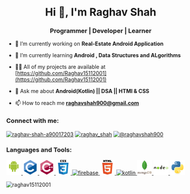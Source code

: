 <h1 align="center">Hi 👋, I'm Raghav Shah</h1>
<h3 align="center">Programmer | Developer | Learner</h3>

- 🔭 I’m currently working on **Real-Estate Android Application**

- 🌱 I’m currently learning **Android , Data Structures and ALgorithms**

- 👨‍💻 All of my projects are available at [https://github.com/Raghav15112001](https://github.com/Raghav15112001)

- 💬 Ask me about **Android(Kotlin) || DSA || HTMl & CSS**

- 📫 How to reach me **raghavshah900@gmail.com**

<h3 align="left">Connect with me:</h3>
<p align="left">
<a href="https://linkedin.com/in/raghav-shah-a90017203" target="blank"><img align="center" src="https://raw.githubusercontent.com/rahuldkjain/github-profile-readme-generator/master/src/images/icons/Social/linked-in-alt.svg" alt="raghav-shah-a90017203" height="30" width="45" /></a>
<a href="https://www.codechef.com/users/raghav_shah" target="blank"><img align="center" src="https://res.cloudinary.com/crunchbase-production/image/upload/c_lpad,f_auto,q_auto:eco,dpr_1/zruiknbedz8yqafxbazb" alt="raghav_shah" height="30" width="30" /></a>
<a href="https://www.hackerearth.com/@raghavshah900" target="blank"><img align="center" src="https://upload.wikimedia.org/wikipedia/commons/e/e8/HackerEarth_logo.png" alt="@raghavshah900" height="30" width="40" /></a>
</p>

<h3 align="left">Languages and Tools:</h3>
<p align="left"> <a href="https://developer.android.com" target="_blank" rel="noreferrer"> <img src="https://raw.githubusercontent.com/devicons/devicon/master/icons/android/android-original-wordmark.svg" alt="android" width="40" height="40"/> </a> <a href="https://www.cprogramming.com/" target="_blank" rel="noreferrer"> <img src="https://raw.githubusercontent.com/devicons/devicon/master/icons/c/c-original.svg" alt="c" width="40" height="40"/> </a> <a href="https://www.w3schools.com/cpp/" target="_blank" rel="noreferrer"> <img src="https://raw.githubusercontent.com/devicons/devicon/master/icons/cplusplus/cplusplus-original.svg" alt="cplusplus" width="40" height="40"/> </a> <a href="https://www.w3schools.com/css/" target="_blank" rel="noreferrer"> <img src="https://raw.githubusercontent.com/devicons/devicon/master/icons/css3/css3-original-wordmark.svg" alt="css3" width="40" height="40"/> </a> <a href="https://firebase.google.com/" target="_blank" rel="noreferrer"> <img src="https://www.vectorlogo.zone/logos/firebase/firebase-icon.svg" alt="firebase" width="40" height="40"/> </a> <a href="https://www.w3.org/html/" target="_blank" rel="noreferrer"> <img src="https://raw.githubusercontent.com/devicons/devicon/master/icons/html5/html5-original-wordmark.svg" alt="html5" width="40" height="40"/> </a> <a href="https://kotlinlang.org" target="_blank" rel="noreferrer"> <img src="https://www.vectorlogo.zone/logos/kotlinlang/kotlinlang-icon.svg" alt="kotlin" width="40" height="40"/> </a> <a href="https://www.mongodb.com/" target="_blank" rel="noreferrer"> <img src="https://raw.githubusercontent.com/devicons/devicon/master/icons/mongodb/mongodb-original-wordmark.svg" alt="mongodb" width="40" height="40"/> </a> <a href="https://nodejs.org" target="_blank" rel="noreferrer"> <img src="https://raw.githubusercontent.com/devicons/devicon/master/icons/nodejs/nodejs-original-wordmark.svg" alt="nodejs" width="40" height="40"/> </a> <a href="https://www.python.org" target="_blank" rel="noreferrer"> <img src="https://raw.githubusercontent.com/devicons/devicon/master/icons/python/python-original.svg" alt="python" width="40" height="40"/> </a> </p>

<p><img align="center" src="https://github-readme-stats.vercel.app/api/top-langs?username=raghav15112001&show_icons=true&locale=en&layout=compact" alt="raghav15112001" /></p>
